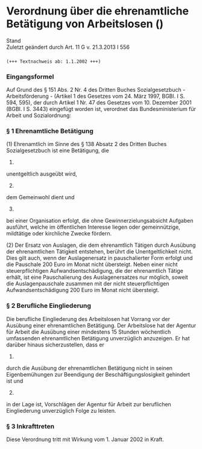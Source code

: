 Verordnung über die ehrenamtliche Betätigung von Arbeitslosen ()
================================================================

Stand  
Zuletzt geändert durch Art. 11 G v. 21.3.2013 I 556

### 

```
(+++ Textnachweis ab: 1.1.2002 +++)
```

### Eingangsformel

Auf Grund des § 151 Abs. 2 Nr. 4 des Dritten Buches Sozialgesetzbuch - Arbeitsförderung - (Artikel 1 des Gesetzes vom 24. März 1997, BGBl. I S. 594, 595), der durch Artikel 1 Nr. 47 des Gesetzes vom 10. Dezember 2001 (BGBl. I S. 3443) eingefügt worden ist, verordnet das Bundesministerium für Arbeit und Sozialordnung:

### § 1 Ehrenamtliche Betätigung

(1) Ehrenamtlich im Sinne des § 138 Absatz 2 des Dritten Buches Sozialgesetzbuch ist eine Betätigung, die

1.  
unentgeltlich ausgeübt wird,

2.  
dem Gemeinwohl dient und

3.  
bei einer Organisation erfolgt, die ohne Gewinnerzielungsabsicht Aufgaben ausführt, welche im öffentlichen Interesse liegen oder gemeinnützige, mildtätige oder kirchliche Zwecke fördern.

(2) Der Ersatz von Auslagen, die dem ehrenamtlich Tätigen durch Ausübung der ehrenamtlichen Tätigkeit entstehen, berührt die Unentgeltlichkeit nicht. Dies gilt auch, wenn der Auslagenersatz in pauschalierter Form erfolgt und die Pauschale 200 Euro im Monat nicht übersteigt. Neben einer nicht steuerpflichtigen Aufwandsentschädigung, die der ehrenamtlich Tätige erhält, ist eine Pauschalierung des Auslagenersatzes nur möglich, soweit die Auslagenpauschale zusammen mit der nicht steuerpflichtigen Aufwandsentschädigung 200 Euro im Monat nicht übersteigt.

### § 2 Berufliche Eingliederung

Die berufliche Eingliederung des Arbeitslosen hat Vorrang vor der Ausübung einer ehrenamtlichen Betätigung. Der Arbeitslose hat der Agentur für Arbeit die Ausübung einer mindestens 15 Stunden wöchentlich umfassenden ehrenamtlichen Betätigung unverzüglich anzuzeigen. Er hat darüber hinaus sicherzustellen, dass er

1.  
durch die Ausübung der ehrenamtlichen Betätigung nicht in seinen Eigenbemühungen zur Beendigung der Beschäftigungslosigkeit gehindert ist und

2.  
in der Lage ist, Vorschlägen der Agentur für Arbeit zur beruflichen Eingliederung unverzüglich Folge zu leisten.

### § 3 Inkrafttreten

Diese Verordnung tritt mit Wirkung vom 1. Januar 2002 in Kraft.
